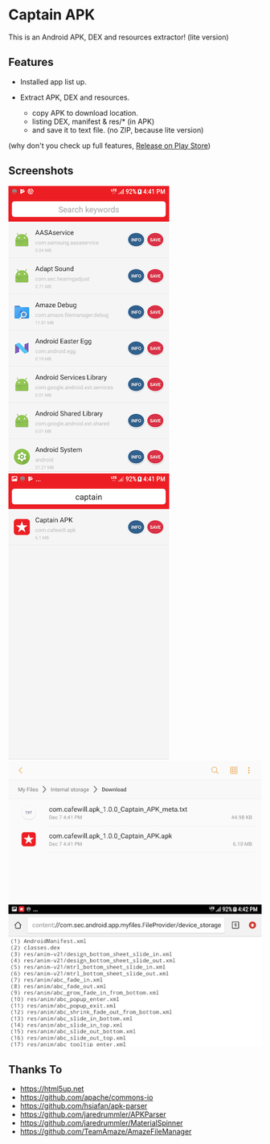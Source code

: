 # Captain APK

This is an Android APK, DEX and resources extractor! (lite version)

## Features

* Installed app list up.
* Extract APK, DEX and resources. 

    - copy APK to download location.
    - listing DEX, manifest & res/* (in APK) 
    - and save it to text file. (no ZIP, because lite version)

(why don't you check up full features, [Release on Play Store](https://play.google.com/store/apps/details?id=com.cafewill.apk))

## Screenshots

![](screenshots/01.png)
![](screenshots/02.png)
![](screenshots/03.png)
![](screenshots/04.png)

## Thanks To

* https://html5up.net 
* https://github.com/apache/commons-io
* https://github.com/hsiafan/apk-parser 
* https://github.com/jaredrummler/APKParser 
* https://github.com/jaredrummler/MaterialSpinner
* https://github.com/TeamAmaze/AmazeFileManager

